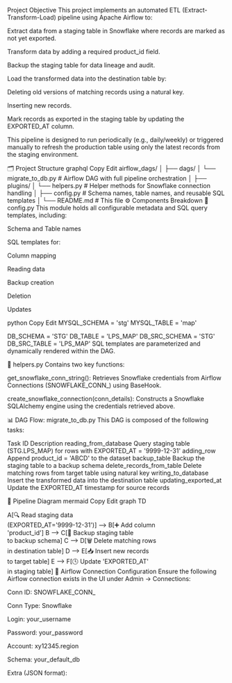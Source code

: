Project Objective
This project implements an automated ETL (Extract-Transform-Load) pipeline using Apache Airflow to:

Extract data from a staging table in Snowflake where records are marked as not yet exported.

Transform data by adding a required product_id field.

Backup the staging table for data lineage and audit.

Load the transformed data into the destination table by:

Deleting old versions of matching records using a natural key.

Inserting new records.

Mark records as exported in the staging table by updating the EXPORTED_AT column.

This pipeline is designed to run periodically (e.g., daily/weekly) or triggered manually to refresh the production table using only the latest records from the staging environment.

🗂️ Project Structure
graphql
Copy
Edit
airflow_dags/
│
├── dags/
│   └── migrate_to_db.py        # Airflow DAG with full pipeline orchestration
│
├── plugins/
│   └── helpers.py              # Helper methods for Snowflake connection handling
│
├── config.py                   # Schema names, table names, and reusable SQL templates
│
└── README.md                   # This file
⚙️ Components Breakdown
📄 config.py
This module holds all configurable metadata and SQL query templates, including:

Schema and Table names

SQL templates for:

Column mapping

Reading data

Backup creation

Deletion

Updates

python
Copy
Edit
MYSQL_SCHEMA = 'stg'
MYSQL_TABLE = 'map'

DB_SCHEMA = 'STG'
DB_TABLE = 'LPS_MAP'
DB_SRC_SCHEMA = 'STG'
DB_SRC_TABLE = 'LPS_MAP'
SQL templates are parameterized and dynamically rendered within the DAG.

🧠 helpers.py
Contains two key functions:

get_snowflake_conn_string():
Retrieves Snowflake credentials from Airflow Connections (SNOWFLAKE_CONN_) using BaseHook.

create_snowflake_connection(conn_details):
Constructs a Snowflake SQLAlchemy engine using the credentials retrieved above.

📊 DAG Flow: migrate_to_db.py
This DAG is composed of the following tasks:

Task ID	Description
reading_from_database	Query staging table (STG.LPS_MAP) for rows with EXPORTED_AT = '9999-12-31'
adding_row	Append product_id = 'ABCD' to the dataset
backup_table	Backup the staging table to a backup schema
delete_records_from_table	Delete matching rows from target table using natural key
writing_to_database	Insert the transformed data into the destination table
updating_exported_at	Update the EXPORTED_AT timestamp for source records

🔁 Pipeline Diagram
mermaid
Copy
Edit
graph TD

A[🔍 Read staging data<br>(EXPORTED_AT='9999-12-31')] --> B[➕ Add column<br>'product_id']
B --> C[💾 Backup staging table<br>to backup schema]
C --> D[🗑️ Delete matching rows<br>in destination table]
D --> E[📥 Insert new records<br>to target table]
E --> F[🕓 Update 'EXPORTED_AT'<br>in staging table]
🔐 Airflow Connection Configuration
Ensure the following Airflow connection exists in the UI under Admin → Connections:

Conn ID: SNOWFLAKE_CONN_

Conn Type: Snowflake

Login: your_username

Password: your_password

Account: xy12345.region

Schema: your_default_db

Extra (JSON format):
